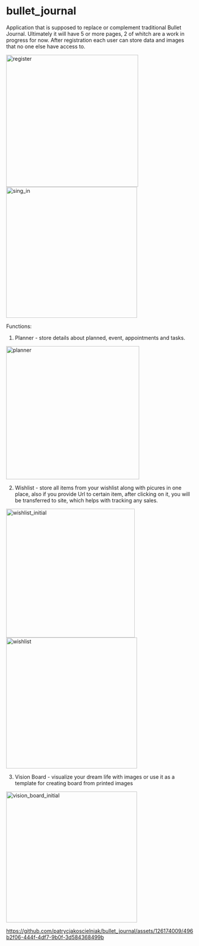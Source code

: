 # bullet_journal

Application that is supposed to replace or complement traditional Bullet Journal. Ultimately it will have 5 or more pages, 2 of whitch are a work in progress for now. After registration each user can store data and images that no one else have access to.

<img width="355" alt="register" src="https://github.com/patrycjakoscielniak/bullet_journal/assets/126174009/2cf84574-4599-48f6-ad13-e2555e91ec16">
<img width="352" alt="sing_in" src="https://github.com/patrycjakoscielniak/bullet_journal/assets/126174009/791bd6c5-cb2d-43ff-92f4-4d1fcb6de0b9">

Functions:
1. Planner - store details about planned, event, appointments and tasks.

<img width="358" alt="planner" src="https://github.com/patrycjakoscielniak/bullet_journal/assets/126174009/9a080913-a7c1-4e0b-a84c-6dd01cb8a589">

2. Wishlist - store all items from your wishlist along with picures in one place, also if you provide Url to certain item, after clicking on it, you will be transferred to site, which helps with tracking any sales.

<img width="346" alt="wishlist_initial" src="https://github.com/patrycjakoscielniak/bullet_journal/assets/126174009/d6544885-c5ba-4e15-bed2-3e2f00d6083f">
<img width="352" alt="wishlist" src="https://github.com/patrycjakoscielniak/bullet_journal/assets/126174009/0c5494b2-0cec-42bd-86f9-df239dc4771b">

3. Vision Board - visualize your dream life with images or use it as a template for creating board from printed images

<img width="352" alt="vision_board_initial" src="https://github.com/patrycjakoscielniak/bullet_journal/assets/126174009/3c16c59c-908a-4bcd-95a3-be7438a29457">


https://github.com/patrycjakoscielniak/bullet_journal/assets/126174009/496b2f06-444f-4df7-9b0f-3d584368499b

